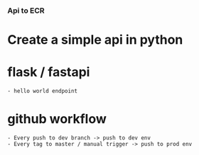 ### Api to ECR

# Create a simple api in python

# flask / fastapi
    - hello world endpoint

# github workflow
    - Every push to dev branch -> push to dev env
    - Every tag to master / manual trigger -> push to prod env